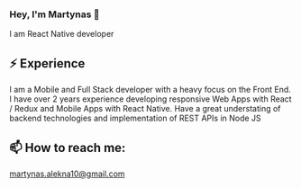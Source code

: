 ### Hey, I'm Martynas 👋

I am  React Native developer

⚡️ Experience
------
I am a Mobile and Full Stack developer with a heavy focus on the Front End. I have over 2 years experience developing responsive Web Apps with React / Redux and Mobile Apps with React Native. Have a great understating of backend technologies and implementation of REST APIs in Node JS

📫 How to reach me: 
------
martynas.alekna10@gmail.com

